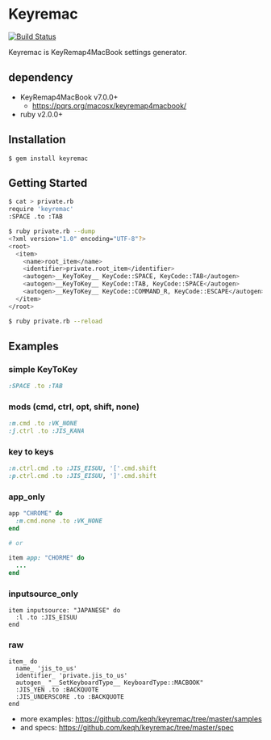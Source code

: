 # Keyremac

[![Build Status](https://travis-ci.org/keqh/keyremac.png?branch=master)](https://travis-ci.org/keqh/keyremac)

Keyremac is KeyRemap4MacBook settings generator.

## dependency

- KeyRemap4MacBook v7.0.0+
    - https://pqrs.org/macosx/keyremap4macbook/
- ruby v2.0.0+

## Installation

    $ gem install keyremac

## Getting Started

```bash
$ cat > private.rb
require 'keyremac'
:SPACE .to :TAB

$ ruby private.rb --dump
<?xml version="1.0" encoding="UTF-8"?>
<root>
  <item>
    <name>root_item</name>
    <identifier>private.root_item</identifier>
    <autogen>__KeyToKey__ KeyCode::SPACE, KeyCode::TAB</autogen>
    <autogen>__KeyToKey__ KeyCode::TAB, KeyCode::SPACE</autogen>
    <autogen>__KeyToKey__ KeyCode::COMMAND_R, KeyCode::ESCAPE</autogen>
  </item>
</root>

$ ruby private.rb --reload
```

## Examples

### simple KeyToKey

```rb
:SPACE .to :TAB
```

### mods (cmd, ctrl, opt, shift, none)

```rb
:m.cmd .to :VK_NONE
:j.ctrl .to :JIS_KANA
```

### key to keys

```rb
:n.ctrl.cmd .to :JIS_EISUU, '['.cmd.shift
:p.ctrl.cmd .to :JIS_EISUU, ']'.cmd.shift
```

### app_only

```rb
app "CHROME" do
  :m.cmd.none .to :VK_NONE
end

# or

item app: "CHORME" do
  ...
end
```

### inputsource_only

```
item inputsource: "JAPANESE" do
  :l .to :JIS_EISUU
end
```

### raw

```
item_ do
  name_ 'jis_to_us'
  identifier_ 'private.jis_to_us'
  autogen_ "__SetKeyboardType__ KeyboardType::MACBOOK"
  :JIS_YEN .to :BACKQUOTE
  :JIS_UNDERSCORE .to :BACKQUOTE
end
```

- more examples: https://github.com/keqh/keyremac/tree/master/samples
- and specs: https://github.com/keqh/keyremac/tree/master/spec

